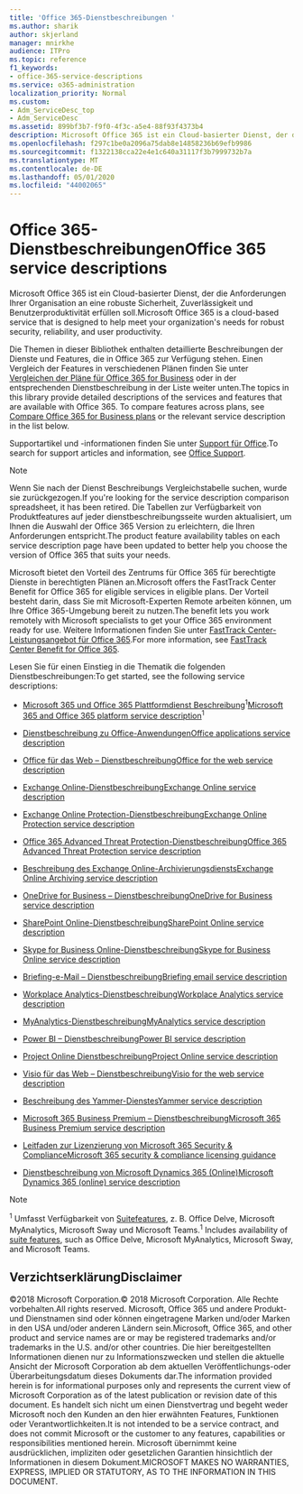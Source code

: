 ```yaml
---
title: 'Office 365-Dienstbeschreibungen '
ms.author: sharik
author: skjerland
manager: mnirkhe
audience: ITPro
ms.topic: reference
f1_keywords:
- office-365-service-descriptions
ms.service: o365-administration
localization_priority: Normal
ms.custom:
- Adm_ServiceDesc_top
- Adm_ServiceDesc
ms.assetid: 899bf3b7-f9f0-4f3c-a5e4-88f93f4373b4
description: Microsoft Office 365 ist ein Cloud-basierter Dienst, der die Anforderungen Ihrer Organisation an eine robuste Sicherheit, Zuverlässigkeit und Benutzerproduktivität erfüllen soll.
ms.openlocfilehash: f297c1be0a2096a75dab8e14858236b69efb9986
ms.sourcegitcommit: f1322138cca22e4e1c640a31117f3b7999732b7a
ms.translationtype: MT
ms.contentlocale: de-DE
ms.lasthandoff: 05/01/2020
ms.locfileid: "44002065"
---
```

# <a name="office-365-service-descriptions"></a><span data-ttu-id="859bd-103">Office 365-Dienstbeschreibungen</span><span class="sxs-lookup"><span data-stu-id="859bd-103">Office 365 service descriptions</span></span> 

<span data-ttu-id="859bd-104">Microsoft Office 365 ist ein Cloud-basierter Dienst, der die Anforderungen Ihrer Organisation an eine robuste Sicherheit, Zuverlässigkeit und Benutzerproduktivität erfüllen soll.</span><span class="sxs-lookup"><span data-stu-id="859bd-104">Microsoft Office 365 is a cloud-based service that is designed to help meet your organization's needs for robust security, reliability, and user productivity.</span></span> 
  
<span data-ttu-id="859bd-p101">Die Themen in dieser Bibliothek enthalten detaillierte Beschreibungen der Dienste und Features, die in Office 365 zur Verfügung stehen. Einen Vergleich der Features in verschiedenen Plänen finden Sie unter [Vergleichen der Pläne für Office 365 for Business](https://go.microsoft.com/fwlink/?LinkID=799177&amp;clcid=0x409) oder in der entsprechenden Dienstbeschreibung in der Liste weiter unten.</span><span class="sxs-lookup"><span data-stu-id="859bd-p101">The topics in this library provide detailed descriptions of the services and features that are available with Office 365. To compare features across plans, see [Compare Office 365 for Business plans](https://go.microsoft.com/fwlink/?LinkID=799177&amp;clcid=0x409) or the relevant service description in the list below.</span></span> 
  
<span data-ttu-id="859bd-107">Supportartikel und -informationen finden Sie unter [Support für Office](https://support.office.com/).</span><span class="sxs-lookup"><span data-stu-id="859bd-107">To search for support articles and information, see [Office Support](https://support.office.com/).</span></span>
  
> [!NOTE]
> <span data-ttu-id="859bd-108">Wenn Sie nach der Dienst Beschreibungs Vergleichstabelle suchen, wurde sie zurückgezogen.</span><span class="sxs-lookup"><span data-stu-id="859bd-108">If you're looking for the service description comparison spreadsheet, it has been retired.</span></span> <span data-ttu-id="859bd-109">Die Tabellen zur Verfügbarkeit von Produktfeatures auf jeder dienstbeschreibungsseite wurden aktualisiert, um Ihnen die Auswahl der Office 365 Version zu erleichtern, die Ihren Anforderungen entspricht.</span><span class="sxs-lookup"><span data-stu-id="859bd-109">The product feature availability tables on each service description page have been updated to better help you choose the version of Office 365 that suits your needs.</span></span> 
  
<span data-ttu-id="859bd-110">Microsoft bietet den Vorteil des Zentrums für Office 365 für berechtigte Dienste in berechtigten Plänen an.</span><span class="sxs-lookup"><span data-stu-id="859bd-110">Microsoft offers the FastTrack Center Benefit for Office 365 for eligible services in eligible plans.</span></span> <span data-ttu-id="859bd-111">Der Vorteil besteht darin, dass Sie mit Microsoft-Experten Remote arbeiten können, um Ihre Office 365-Umgebung bereit zu nutzen.</span><span class="sxs-lookup"><span data-stu-id="859bd-111">The benefit lets you work remotely with Microsoft specialists to get your Office 365 environment ready for use.</span></span> <span data-ttu-id="859bd-112">Weitere Informationen finden Sie unter [FastTrack Center-Leistungsangebot für Office 365](https://docs.microsoft.com/fasttrack/O365-fasttrack-benefit-for-office-365).</span><span class="sxs-lookup"><span data-stu-id="859bd-112">For more information, see [FastTrack Center Benefit for Office 365](https://docs.microsoft.com/fasttrack/O365-fasttrack-benefit-for-office-365).</span></span>
  
<span data-ttu-id="859bd-113">Lesen Sie für einen Einstieg in die Thematik die folgenden Dienstbeschreibungen:</span><span class="sxs-lookup"><span data-stu-id="859bd-113">To get started, see the following service descriptions:</span></span>
  
- <span data-ttu-id="859bd-114">[Microsoft 365 und Office 365 Plattformdienst Beschreibung](office-365-platform-service-description/office-365-platform-service-description.md)<sup>1</sup></span><span class="sxs-lookup"><span data-stu-id="859bd-114">[Microsoft 365 and Office 365 platform service description](office-365-platform-service-description/office-365-platform-service-description.md)<sup>1</sup></span></span>

- [<span data-ttu-id="859bd-115">Dienstbeschreibung zu Office-Anwendungen</span><span class="sxs-lookup"><span data-stu-id="859bd-115">Office applications service description</span></span>](office-applications-service-description/office-applications-service-description.md)

- [<span data-ttu-id="859bd-116">Office für das Web – Dienstbeschreibung</span><span class="sxs-lookup"><span data-stu-id="859bd-116">Office for the web service description</span></span>](office-online-service-description/office-online-service-description.md)

- [<span data-ttu-id="859bd-117">Exchange Online-Dienstbeschreibung</span><span class="sxs-lookup"><span data-stu-id="859bd-117">Exchange Online service description</span></span>](exchange-online-service-description/exchange-online-service-description.md)

- [<span data-ttu-id="859bd-118">Exchange Online Protection-Dienstbeschreibung</span><span class="sxs-lookup"><span data-stu-id="859bd-118">Exchange Online Protection service description</span></span>](exchange-online-protection-service-description/exchange-online-protection-service-description.md)

- [<span data-ttu-id="859bd-119">Office 365 Advanced Threat Protection-Dienstbeschreibung</span><span class="sxs-lookup"><span data-stu-id="859bd-119">Office 365 Advanced Threat Protection service description</span></span>](office-365-advanced-threat-protection-service-description.md)

- [<span data-ttu-id="859bd-120">Beschreibung des Exchange Online-Archivierungsdiensts</span><span class="sxs-lookup"><span data-stu-id="859bd-120">Exchange Online Archiving service description</span></span>](exchange-online-archiving-service-description/exchange-online-archiving-service-description.md)

- [<span data-ttu-id="859bd-121">OneDrive for Business – Dienstbeschreibung</span><span class="sxs-lookup"><span data-stu-id="859bd-121">OneDrive for Business service description</span></span>](onedrive-for-business-service-description.md)

- [<span data-ttu-id="859bd-122">SharePoint Online-Dienstbeschreibung</span><span class="sxs-lookup"><span data-stu-id="859bd-122">SharePoint Online service description</span></span>](sharepoint-online-service-description/sharepoint-online-service-description.md)

- [<span data-ttu-id="859bd-123">Skype for Business Online-Dienstbeschreibung</span><span class="sxs-lookup"><span data-stu-id="859bd-123">Skype for Business Online service description</span></span>](skype-for-business-online-service-description/skype-for-business-online-service-description.md)

- [<span data-ttu-id="859bd-124">Briefing-e-Mail – Dienstbeschreibung</span><span class="sxs-lookup"><span data-stu-id="859bd-124">Briefing email service description</span></span>](briefing-service-description.md)

- [<span data-ttu-id="859bd-125">Workplace Analytics-Dienstbeschreibung</span><span class="sxs-lookup"><span data-stu-id="859bd-125">Workplace Analytics service description</span></span>](workplace-analytics-service-description.md)

- [<span data-ttu-id="859bd-126">MyAnalytics-Dienstbeschreibung</span><span class="sxs-lookup"><span data-stu-id="859bd-126">MyAnalytics service description</span></span>](mya-service-description.md)

- [<span data-ttu-id="859bd-127">Power BI – Dienstbeschreibung</span><span class="sxs-lookup"><span data-stu-id="859bd-127">Power BI service description</span></span>](power-bi-service-description.md)

- [<span data-ttu-id="859bd-128">Project Online Dienstbeschreibung</span><span class="sxs-lookup"><span data-stu-id="859bd-128">Project Online service description</span></span>](project-online-service-description/project-online-service-description.md)

- [<span data-ttu-id="859bd-129">Visio für das Web – Dienstbeschreibung</span><span class="sxs-lookup"><span data-stu-id="859bd-129">Visio for the web service description</span></span>](visio-online-service-description/visio-online-service-description.md)

- [<span data-ttu-id="859bd-130">Beschreibung des Yammer-Dienstes</span><span class="sxs-lookup"><span data-stu-id="859bd-130">Yammer service description</span></span>](yammer-service-description/yammer-service-description.md)

- [<span data-ttu-id="859bd-131">Microsoft 365 Business Premium – Dienstbeschreibung</span><span class="sxs-lookup"><span data-stu-id="859bd-131">Microsoft 365 Business Premium service description</span></span>](microsoft-365-service-descriptions/microsoft-365-business-service-description.md)

- [<span data-ttu-id="859bd-132">Leitfaden zur Lizenzierung von Microsoft 365 Security & Compliance</span><span class="sxs-lookup"><span data-stu-id="859bd-132">Microsoft 365 security & compliance licensing guidance</span></span>](microsoft-365-service-descriptions/microsoft-365-tenantlevel-services-licensing-guidance/microsoft-365-security-compliance-licensing-guidance.md)

- [<span data-ttu-id="859bd-133">Dienstbeschreibung von Microsoft Dynamics 365 (Online)</span><span class="sxs-lookup"><span data-stu-id="859bd-133">Microsoft Dynamics 365 (online) service description</span></span>](microsoft-dynamics-365-online-service-description.md)

> [!NOTE]
> <span data-ttu-id="859bd-134"><sup>1</sup> Umfasst Verfügbarkeit von [Suitefeatures](https://docs.microsoft.com/office365/servicedescriptions/office-365-platform-service-description/office-365-suite-features), z. B. Office Delve, Microsoft MyAnalytics, Microsoft Sway und Microsoft Teams.</span><span class="sxs-lookup"><span data-stu-id="859bd-134"><sup>1</sup> Includes availability of [suite features](https://docs.microsoft.com/office365/servicedescriptions/office-365-platform-service-description/office-365-suite-features), such as Office Delve, Microsoft MyAnalytics, Microsoft Sway, and Microsoft Teams.</span></span>
  
## <a name="disclaimer"></a><span data-ttu-id="859bd-135">Verzichtserklärung</span><span class="sxs-lookup"><span data-stu-id="859bd-135">Disclaimer</span></span>

<span data-ttu-id="859bd-136">&copy;2018 Microsoft Corporation.</span><span class="sxs-lookup"><span data-stu-id="859bd-136">&copy; 2018 Microsoft Corporation.</span></span> <span data-ttu-id="859bd-137">Alle Rechte vorbehalten.</span><span class="sxs-lookup"><span data-stu-id="859bd-137">All rights reserved.</span></span> <span data-ttu-id="859bd-138">Microsoft, Office 365 und andere Produkt-und Dienstnamen sind oder können eingetragene Marken und/oder Marken in den USA und/oder anderen Ländern sein.</span><span class="sxs-lookup"><span data-stu-id="859bd-138">Microsoft, Office 365, and other product and service names are or may be registered trademarks and/or trademarks in the U.S. and/or other countries.</span></span> <span data-ttu-id="859bd-139">Die hier bereitgestellten Informationen dienen nur zu Informationszwecken und stellen die aktuelle Ansicht der Microsoft Corporation ab dem aktuellen Veröffentlichungs-oder Überarbeitungsdatum dieses Dokuments dar.</span><span class="sxs-lookup"><span data-stu-id="859bd-139">The information provided herein is for informational purposes only and represents the current view of Microsoft Corporation as of the latest publication or revision date of this document.</span></span> <span data-ttu-id="859bd-140">Es handelt sich nicht um einen Dienstvertrag und begeht weder Microsoft noch den Kunden an den hier erwähnten Features, Funktionen oder Verantwortlichkeiten.</span><span class="sxs-lookup"><span data-stu-id="859bd-140">It is not intended to be a service contract, and does not commit Microsoft or the customer to any features, capabilities or responsibilities mentioned herein.</span></span> <span data-ttu-id="859bd-141">Microsoft übernimmt keine ausdrücklichen, impliziten oder gesetzlichen Garantien hinsichtlich der Informationen in diesem Dokument.</span><span class="sxs-lookup"><span data-stu-id="859bd-141">MICROSOFT MAKES NO WARRANTIES, EXPRESS, IMPLIED OR STATUTORY, AS TO THE INFORMATION IN THIS DOCUMENT.</span></span>
 